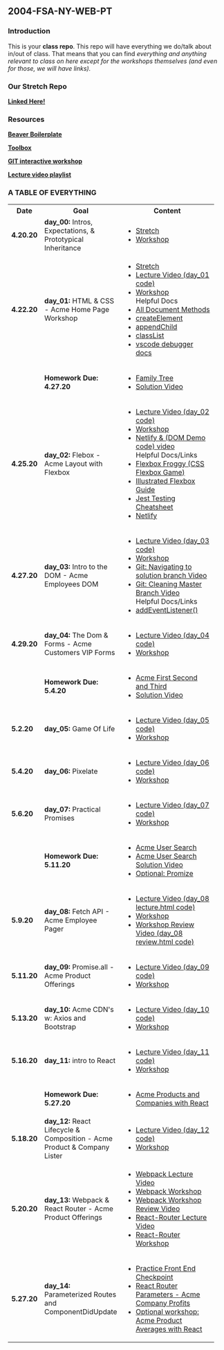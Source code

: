 ## 2004-FSA-NY-WEB-PT

### Introduction

This is your **class repo**. This repo will have everything we do/talk about in/out of class. That means that you can find _everything and anything relevant to class on here except for the workshops themselves (and even for those, we will have links)._

### Our Stretch Repo

[**Linked Here!**](https://github.com/HypeDis/2004-stretches)

### Resources

[**Beaver Boilerplate**](https://github.com/leafoflegend/beaver)

[**Toolbox**](https://learn.fullstackacademy.com/workshop/570bdee44a306c0300b78b52/content/570be2fe4a306c0300b79062/text)

[**GIT interactive workshop**](https://learn.fullstackacademy.com/workshop/5b59de0c9374650004add7dc/content/5b59de1a0efe540004cedf19/text)

[**Lecture video playlist**](https://www.youtube.com/playlist?list=PLG9PJz8IwU74RUpAk8dTKF-FzK6S8Fo8u)

### A TABLE OF EVERYTHING

<table>
    <tr>
        <th style="width: 60px;"> Date </th>
        <th style="width: 100px; max-width: 100px"> Goal </th>
        <th style="width: 200px;"> Content </th>
    </tr>
    <tr>
        <td><b>4.20.20</b></td>
        <td><b>day_00: </b>Intros, Expectations, & Prototypical Inheritance </td>
        <td>
            <ul>
                <li>
                    <a href="https://repl.it/@DeannaWong/sortedSquaresStretch">Stretch</a>
                </li>
                <li>
                    <a href="https://github.com/leafoflegend/prototype_workshop">Workshop</a>
                </li>
            </ul>
        </td>
    </tr>
    <tr>
        <td><b>4.22.20</b></td>
        <td><b>day_01: </b> HTML & CSS - Acme Home Page Workshop</td>
        <td>
            <ul>
                <li>
                    <a href="https://repl.it/@DeannaWong/sortedSquaresStretch">Stretch</a>
                </li>
                <li>
                    <a href="https://youtu.be/h6nmks53JNk">Lecture Video (day_01 code)</a>
                </li>
                <li>
                    <a href="https://learn.fullstackacademy.com/workshop/5d7b8f97646e4c0004c6bb67/content/5d7e9d788412020004bf9c15/text">Workshop</a>
                </li>
                <span>Helpful Docs</span>
                <li>
                    <a href="https://developer.mozilla.org/en-US/docs/Web/API/Document#Methods">All Document Methods</a>
                </li>
                <li>
                    <a href="https://developer.mozilla.org/en-US/docs/Web/API/Document/createElement">createElement</a>
                </li>
                <li>
                    <a href="https://developer.mozilla.org/en-US/docs/Web/API/Node/appendChild">appendChild</a>
                </li>
                <li>
                    <a href="https://developer.mozilla.org/en-US/docs/Web/API/Element/classList">classList</a>
                </li>
                <li>
                    <a href="https://code.visualstudio.com/docs/nodejs/nodejs-debugging">vscode debugger docs</a>
                </li>
            </ul>
        </td>
    </tr>
     <tr>
        <td></td>
        <td><b>Homework Due: 4.27.20 </b> </td>
        <td>
            <ul>
            <li><a href="https://github.com/leafoflegend/family-tree">Family Tree</a></li>
            <li><a href="https://youtu.be/b-4A-vzVEuQ">Solution Video</a></li>
            </ul>
        </td>
    </tr>
     <tr>
        <td><b>4.25.20</b></td>
        <td><b>day_02: </b> Flebox - Acme Layout with Flexbox</td>
        <td>
         <ul>
                <li><a href="https://youtu.be/YJg61nzBPZ4">Lecture Video (day_02 code)</a></li>
                <li><a href="https://learn.fullstackacademy.com/workshop/5d21e8b17e342a0004519c40/content/5d21e9fc3728850004622703/text">Workshop</a></li>
                <li><a href="https://youtu.be/dfvMt_E3Slg">Netlify & (DOM Demo code) video</a></li>
                <span>Helpful Docs/Links</span>
                <li><a href="https://flexboxfroggy.com/">Flexbox Froggy (CSS Flexbox Game)</a></li>
                <li><a href="https://css-tricks.com/snippets/css/a-guide-to-flexbox/">Illustrated Flexbox Guide</a></li>
                <li><a href="https://github.com/sapegin/jest-cheat-sheet">Jest Testing Cheatsheet</a></li>
                <li><a href="https://www.netlify.com/">Netlify</a></li>
            </ul>
        </td>
    </tr>
        <tr>
        <td><b>4.27.20</b></td>
        <td><b>day_03: </b> Intro to the DOM - Acme Employees DOM
        </td>
        <td>
         <ul>
                <li><a href="https://youtu.be/yk-sE9c-pSU">Lecture Video (day_03 code)</a></li>
                <li><a href="https://learn.fullstackacademy.com/workshop/5d27361cb628f600042d1051/content/5d27afe778f3bc00049f9958/text">Workshop</a></li>
                <li><a href="https://youtu.be/Wxb_GgsLhy0">Git: Navigating to solution branch Video</a></li>
                <li><a href="https://youtu.be/oqg0bqcU5eM">Git: Cleaning Master Branch Video</a></li>
                <span>Helpful Docs/Links</span>
                <li><a href="https://developer.mozilla.org/en-US/docs/Web/API/EventTarget/addEventListener">addEventListener()</a></li>
            </ul>
        </td>
    </tr>
    <tr>
        <td><b>4.29.20</b></td>
        <td><b>day_04: </b> The Dom & Forms - Acme Customers VIP Forms
        </td>
        <td>
            <ul>
                <li><a href="https://youtu.be/Mh4YAkMI8LA">Lecture Video (day_04 code)</a></li>
                <li><a href="https://learn.fullstackacademy.com/workshop/5d2e1f95c880a600045192b7/content/5d2fa058ef4d580004fd15ab/text">Workshop</a></li>
            </ul>
        </td>
    </tr>
    <tr>
        <td></td>
        <td><b>Homework Due: 5.4.20 </b> </td>
        <td>
            <ul>
            <li><a href="https://learn.fullstackacademy.com/workshop/5d40e375f1aa3c000424f99e/content/5d40e3958d5c210004ef0ede/text">Acme First Second and Third</a></li>
            <li><a href="https://youtu.be/5oRoIojp3gU">Solution Video</a></li>
            </ul>
        </td>
    </tr>
    <tr>
        <td><b>5.2.20</b></td>
        <td><b>day_05: </b> Game Of Life
        </td>
        <td>
            <ul>
                <li><a href="https://youtu.be/c59BJz54SH0">Lecture Video (day_05 code)</a></li>
                <li><a href="https://learn.fullstackacademy.com/workshop/5a3839fedc3d510004d71ed5/content/5a3839fedc3d510004d71ee4/text">Workshop</a></li>
            </ul>
        </td>
    </tr>
    <tr>
        <td><b>5.4.20</b></td>
        <td><b>day_06: </b> Pixelate
        </td>
        <td>
            <ul>
                <li><a href="https://youtu.be/1MAMCfK-FG8">Lecture Video (day_06 code)</a></li>
                <li><a href="https://learn.fullstackacademy.com/workshop/5a78dd00f8936400041bdb68/landing">Workshop</a></li>
            </ul>
        </td>
    </tr>
    <tr>
        <td><b>5.6.20</b></td>
        <td><b>day_07: </b> Practical Promises
        </td>
        <td>
            <ul>
                <li><a href="https://youtu.be/e7fddbXffsg">Lecture Video (day_07 code)</a></li>
                <li><a href="https://learn.fullstackacademy.com/workshop/558866314df3450300f4dd4c/landing">Workshop</a></li>
            </ul>
        </td>
    </tr>
    <tr>
        <td></td>
        <td><b>Homework Due: 5.11.20 </b> </td>
        <td>
            <ul>
            <li><a href="https://learn.fullstackacademy.com/workshop/5d3a5009bae89400041c112a/content/5d3a501e39c5a300045f6f0c/text">Acme User Search</a></li>
            <li><a href="https://youtu.be/OGW4VJWpGow">Acme User Search Solution Video</a></li>
            <li><a href="https://learn.fullstackacademy.com/workshop/5da3b0a71e7ef6000481f94b/content/5da3b1185c45170004927820/text">Optional: Promize </a></li>
            </ul>
        </td>
    </tr>
    <tr>
        <td><b>5.9.20</b></td>
        <td><b>day_08: </b> Fetch API - Acme Employee Pager
        </td>
        <td>
             <ul>
                <li><a href="https://youtu.be/U8CZ_KVF3wQ">Lecture Video (day_08 lecture.html code)</a></li>
                <li><a href="https://learn.fullstackacademy.com/workshop/5d2f9a8e8584c3000447e1c5/landing">Workshop</a></li>
                <li><a href="https://youtu.be/yyLiyHOUyA8">Workshop Review Video (day_08 review.html code)</a></li>
            </ul>
        </td>
    </tr>
    <tr>
        <td><b>5.11.20</b></td>
        <td><b>day_09: </b> Promise.all - Acme Product Offerings
        </td>
        <td>
             <ul>
                <li><a href="https://youtu.be/fOkVK1VDUbo">Lecture Video (day_09 code)</a></li>
                <li><a href="https://learn.fullstackacademy.com/workshop/5d37b057433f6f0004771cb7/landing">Workshop</a></li>
            </ul>
        </td>
    </tr>
     <tr>
        <td><b>5.13.20</b></td>
        <td><b>day_10: </b> Acme CDN's w: Axios and Bootstrap
        </td>
        <td>
             <ul>
                <li><a href="https://youtu.be/TNN0S4lW5NY">Lecture Video (day_10 code)</a></li>
                <li><a href="https://learn.fullstackacademy.com/workshop/5d3b031b89a186000437ee12/landing">Workshop</a></li>
            </ul>
        </td>
    </tr>
    <tr>
        <td><b>5.16.20</b></td>
        <td><b>day_11: </b> intro to React
        </td>
        <td>
             <ul>
                <li><a href="https://youtu.be/41CECZXoKcg">Lecture Video (day_11 code)</a></li>
                <li><a href="https://learn.fullstackacademy.com/workshop/5d3f04e87829290004dc235a/landing">Workshop</a></li>
            </ul>
        </td>
    </tr>
    <tr>
        <td></td>
        <td><b>Homework Due: 5.27.20 </b> </td>
        <td>
            <ul>
            <li><a href="https://learn.fullstackacademy.com/workshop/5d43866886be2400040fc440/landing">Acme Products and Companies with React</a></li>
            </ul>
        </td>
    </tr>
     <tr>
        <td><b>5.18.20</b></td>
        <td><b>day_12: </b> React Lifecycle & Composition - Acme Product & Company Lister
        </td>
        <td>
             <ul>
                <li><a href="https://youtu.be/qcVr95yH4V8">Lecture Video (day_12 code)</a></li>
                <li><a href="https://learn.fullstackacademy.com/workshop/5d425af3e9d1e50004b77fe2/landing">Workshop</a></li>
            </ul>
        </td>
    </tr>
         <tr>
        <td><b>5.20.20</b></td>
        <td><b>day_13: </b> Webpack & React Router - Acme Product Offerings
        </td>
        <td>
             <ul>
                <li><a href="https://youtu.be/9UFDZK-vAps">Webpack Lecture Video</a></li>
                <li><a href="https://github.com/leafoflegend/learning_webpack">Webpack Workshop</a></li>
                <li><a href="https://youtu.be/TZJuJj8GuL0">Webpack Workshop Review Video</a></li>
                <li><a href="https://youtu.be/LKsJpTpT9XQ">React-Router Lecture Video</a></li>
                <li><a href="https://learn.fullstackacademy.com/workshop/5d457b4c419b4b00049ea0dc/landing">React-Router Workshop</a></li>
            </ul>
        </td>
    </tr>
     <tr>
        <td><b>5.27.20</b></td>
        <td><b>day_14: </b> Parameterized Routes and ComponentDidUpdate
        </td>
        <td>
             <ul>
                <li><a href="https://github.com/FullstackAcademy/Checkpoint-React">Practice Front End Checkpoint</a></li>
                <li><a href="https://learn.fullstackacademy.com/workshop/5d499a253ba98e000447104b/landing">React Router Parameters - Acme Company Profits
</a></li>
                <li><a href="https://learn.fullstackacademy.com/workshop/5d4c684eb33bf500045e19f4/landing">Optional workshop:  Acme Product Averages with React
</a></li>
            </ul>
        </td>
    </tr>
</table>
